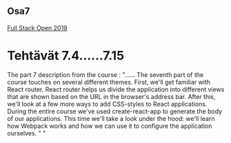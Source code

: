 ## Osa7

[Full Stack Open 2019](https://fullstackopen-2019.github.io/#course-contents)

# Tehtävät 7.4......7.15

The part 7 description from the course : 
"......
The seventh part of the course touches on several different themes. First, we'll get familiar with React router. React router helps us divide the application into different views that are shown based on the URL in the browser's address bar. After this, we'll look at a few more ways to add CSS-styles to React applications. During the entire course we've used create-react-app to generate the body of our applications. This time we'll take a look under the hood: we'll learn how Webpack works and how we can use it to configure the application ourselves. "
"
